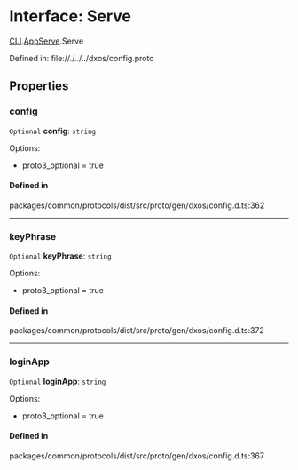 # Interface: Serve

[CLI](../modules/dxos_config.defs.Runtime.CLI.md).[AppServe](../modules/dxos_config.defs.Runtime.CLI.AppServe.md).Serve

Defined in:
  file://./../../dxos/config.proto

## Properties

### config

 `Optional` **config**: `string`

Options:
  - proto3_optional = true

#### Defined in

packages/common/protocols/dist/src/proto/gen/dxos/config.d.ts:362

___

### keyPhrase

 `Optional` **keyPhrase**: `string`

Options:
  - proto3_optional = true

#### Defined in

packages/common/protocols/dist/src/proto/gen/dxos/config.d.ts:372

___

### loginApp

 `Optional` **loginApp**: `string`

Options:
  - proto3_optional = true

#### Defined in

packages/common/protocols/dist/src/proto/gen/dxos/config.d.ts:367
